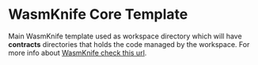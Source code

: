 # WasmKnife Core Template

Main WasmKnife template used as workspace directory which will have **contracts** directories that holds the code managed by the workspace. For more info about [WasmKnife check this url](https://github.com/okex/wasmknife).

